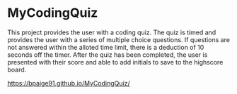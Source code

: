 # MyCodingQuiz

This project provides the user with a coding quiz. The quiz is timed and provides the user with a series of multiple choice questions.
If questions are not answered within the alloted time limit, there is a deduction of 10 seconds off the timer. 
After the quiz has been completed, the user is presented with their score and able to add initials to save to the highscore board. 

https://bpaige91.github.io/MyCodingQuiz/
